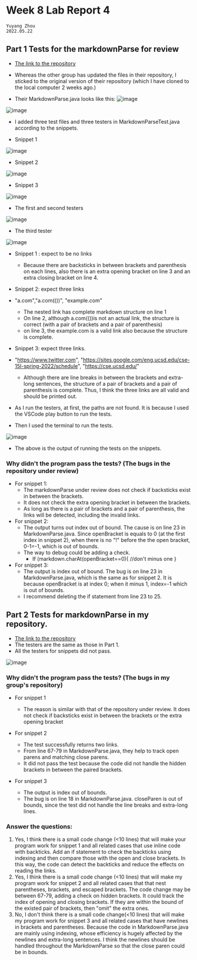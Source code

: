# Week 8 Lab Report 4
    Yuyang Zhou
    2022.05.22


## Part 1 Tests for the markdownParse for review
* [The link to the repository](https://github.com/jina-leemon/markdown-parser.git)

* Whereas the other group has updated the files in their repository, I sticked to the original version of their repository (which I have cloned to the local computer 2 weeks ago.)
* Their MarkdownParse.java looks like this:
![image](rep_rev1.jpeg)


![image](rep_rev2.jpeg)

* I added three test files and three testers in MarkdownParseTest.java according to the snippets.


* Snippet 1

![image](snippet1.jpeg)

* Snippet 2

![image](snippet2.jpeg)

* Snippet 3

![image](snippet3.jpeg)

* The first and second testers

![image](st12.jpeg)

* The third tester

![image](snippet3T.jpeg)

* Snippet 1 : expect to be no links
    *  Because there are backsticks in between brackets and parenthesis on each lines, also there is an extra opening bracket on line 3 and an extra closing bracket on line 4. 
* Snippet 2: expect three links
*  "a.com","a.com(())", "example.com"
    * The nested link has complete markdown structure on line 1
    * On line 2, although a.com(())is not an actual link, the structure is correct (with a pair of brackets and a pair of parenthesis)
    * on line 3, the example.com is a valid link also because the structure is complete.
* Snippet 3: expect three links.
* "https://www.twitter.com", "https://sites.google.com/eng.ucsd.edu/cse-15l-spring-2022/schedule", "https://cse.ucsd.edu/"   

    * Although there are line breaks in between the brackets and extra-long sentences, the structure of a pair of brackets and a pair of parenthesis is complete. Thus, I think the three links are all valid and should be printed out.


* As I run the testers, at first, the paths are not found. It is because I used the VSCode play button to run the tests.
* Then I used the terminal to run the tests.

![image](reviewfailure.jpeg)

* The above is the output of running the tests on the snippets.

### Why didn't the program pass the tests? (The bugs in the repository under review)

* For snippet 1:
    * The markdownParse under review does not check if backsticks exist in between the brackets.
    * It does not check the extra opening bracket in between the brackets.
    * As long as there is a pair of brackets and a pair of parenthesis, the links will be detected, including the invalid links.
* For snippet 2:
    * The output turns out index out of bound. The cause is on line 23 in MarkdownParse.java. Since openBracket is equals to 0 (at the first index in snippet 2), when there is no "!" before the the open bracket, 0-1=-1, which is out of bounds. 
    * The way to debug could be adding a check. 
        * If (markdown.charAt(openBracket==0){
            //don't minus one
        } 
* For snippet 3:
    * The output is index out of bound. The bug is on line 23 in MarkdownParse.java, which is the same as for snippet 2. It is because openBracket is at index 0; when it minus 1, index=-1 which is out of bounds.
    * I recommend deleting the if statement from line 23 to 25.

## Part 2 Tests for markdownParse in my repository.
* [The link to the repository](https://github.com/yuz120/markdown-parser.git)
* The testers are the same as those in Part 1. 
* All the testers for snippets did not pass.

![image](zijidetest.jpeg)

### Why didn't the program pass the tests? (The bugs in my group's repository)
* For snippet 1
    * The reason is similar with that of the repository under review. It does not check if backsticks exist in between the brackets or the extra opening bracket
   
* For snippet 2
    * The test successfully returns two links.
    * From line 67-79 in MarkdownParse.java, they help to track open parens and matching close parens.
    * It did not pass the test because the code did not handle the hidden brackets in between the paired brackets.
* For snippet 3
    * The output is index out of bounds. 
    * The bug is on line 18 in MarkdownParse.java. closeParen is out of bounds, since the test did not handle the line breaks and extra-long lines.

### Answer the questions:
1. Yes, I think there is a small code change (<10 lines) that will make your program work for snippet 1 and all related cases that use inline code with backticks. Add an if statement to check the backticks using indexing and then compare those with the open and close brackets. In this way, the code can detect the backticks and reduce the effects on reading the links.
2. Yes, I think there is a small code change (<10 lines) that will make my program work for snippet 2 and all related cases that that nest parentheses, brackets, and escaped brackets. The code change may be between 67-79, adding a check on hidden brackets. It could track the index of opening and closing brackets. If they are within the bound of the existed pair of brackets, then "omit" the extra ones. 
3. No, I don't think there is a small code change(<10 lines) that will make my program work for snippet 3 and all related cases that have newlines in brackets and parentheses. Because the code in MarkdownParse.java are mainly using indexing, whose efficiency is hugely affected by the newlines and extra-long sentences. I think the newlines should be handled throughout the MarkdownParse so that the close paren could be in bounds.




